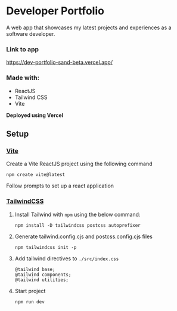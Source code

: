 
# Developer Portfolio

A web app that showcases my latest projects and experiences as a software developer.

### Link to app
https://dev-portfolio-sand-beta.vercel.app/

### Made with:
- ReactJS
- Tailwind CSS
- Vite

**Deployed using Vercel**

## Setup

### [Vite](https://vitejs.dev/guide/#scaffolding-your-first-vite-project)

Create a Vite ReactJS project using the following command

    npm create vite@latest
Follow prompts to set up a react application


### [TailwindCSS](https://tailwindcss.com/docs/guides/vite)

 1. Install Tailwind with `npm` using the below command:

    ```
    npm install -D tailwindcss postcss autoprefixer
    ```
2. Generate tailwind.config.cjs and postcss.config.cjs files

    ```
    npm tailwindcss init -p
    ```
3. Add tailwind directives to `./src/index.css`

    ```
    @tailwind base;
    @tailwind components;
    @tailwind utilities;
    ```
4. Start project

    ```
    npm run dev
    ```

